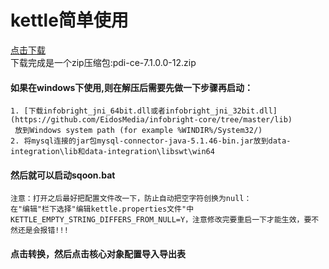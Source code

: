 # kettle简单使用
[点击下载](kettle:https://sourceforge.net/projects/pentaho/files/Data%20Integration/7.1/pdi-ce-7.1.0.0-12.zip/download) </br>
下载完成是一个zip压缩包:pdi-ce-7.1.0.0-12.zip
#### 如果在windows下使用,则在解压后需要先做一下步骤再启动：
	1. [下载infobright_jni_64bit.dll或者infobright_jni_32bit.dll](https://github.com/EidosMedia/infobright-core/tree/master/lib)
	 放到Windows system path (for example %WINDIR%/System32/)
	2. 将mysql连接的jar包mysql-connector-java-5.1.46-bin.jar放到data-integration\lib和data-integration\libswt\win64
#### 然后就可以启动sqoon.bat
	注意：打开之后最好把配置文件改一下，防止自动把空字符创换为null：
	在"编辑"栏下选择"编辑kettle.properties文件"中KETTLE_EMPTY_STRING_DIFFERS_FROM_NULL=Y，注意修改完要重启一下才能生效，要不然还是会报错!!!
#### 点击转换，然后点击核心对象配置导入导出表
